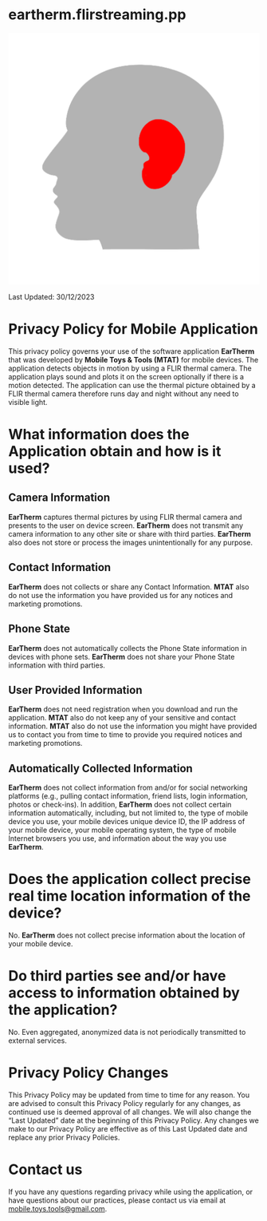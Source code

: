 # eartherm.flirstreaming.pp
![This is an image](ic_launcher-playstore.png)

Last Updated: 30/12/2023

# Privacy Policy for Mobile Application
This privacy policy governs your use of the software application **EarTherm** that was
developed by **Mobile Toys & Tools (MTAT)** for mobile devices. The application detects
objects in motion by using a FLIR thermal camera. The application plays sound and plots it
on the screen optionally if there is a motion detected. The application can use the thermal
picture obtained by a FLIR thermal camera therefore runs day and night without any need to
visible light.

# What information does the Application obtain and how is it used?
## Camera Information
**EarTherm** captures thermal pictures by using FLIR thermal camera and presents to the
user on device screen. **EarTherm** does not transmit any camera information to any
other site or share with third parties. **EarTherm** also does not store or process the
images unintentionally for any purpose.

## Contact Information
**EarTherm** does not collects or share any Contact Information. **MTAT** also do not use
the information you have provided us for any notices and marketing promotions.

## Phone State
**EarTherm** does not automatically collects the Phone State information in devices with
phone sets. **EarTherm** does not share your Phone State information with third parties.

## User Provided Information
**EarTherm** does not need registration when you download and run the application.
**MTAT** also do not keep any of your sensitive and contact information. **MTAT** also do not
use the information you might have provided us to contact you from time to time to provide
you required notices and marketing promotions.

## Automatically Collected Information
**EarTherm** does not collect information from and/or for social networking platforms
(e.g., pulling contact information, friend lists, login information, photos or check-ins). In
addition, **EarTherm** does not collect certain information automatically, including, but
not limited to, the type of mobile device you use, your mobile devices unique device ID, the
IP address of your mobile device, your mobile operating system, the type of mobile Internet
browsers you use, and information about the way you use **EarTherm**.

# Does the application collect precise real time location information of the device?
No. **EarTherm** does not collect precise information about the location of your mobile
device.

# Do third parties see and/or have access to information obtained by the application?
No. Even aggregated, anonymized data is not periodically transmitted to external services.

# Privacy Policy Changes
This Privacy Policy may be updated from time to time for any reason. You are advised to consult this Privacy Policy regularly for any changes, as continued use is deemed approval of all changes. We will also change the “Last Updated” date at the beginning of this Privacy Policy. Any changes we make to our Privacy Policy are effective as of this Last Updated date and replace any prior Privacy Policies.

# Contact us
If you have any questions regarding privacy while using the application, or have questions about our practices, please contact us via email at [mobile.toys.tools@gmail.com](mobile.toys.tools@gmail.com).

